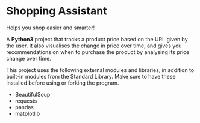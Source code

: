 # Shopping Assistant
Helps you shop easier and smarter!

A **Python3** project that tracks a product price based on the URL given by the user.
It also visualises the change in price over time, and gives you recommendations on when to purchase the product by analysing its price change over time.

This project uses the following external modules and libraries, in addition to built-in modules from the Standard Library.
Make sure to have these installed before using or forking the program.

- BeautifulSoup
- requests
- pandas
- matplotlib
